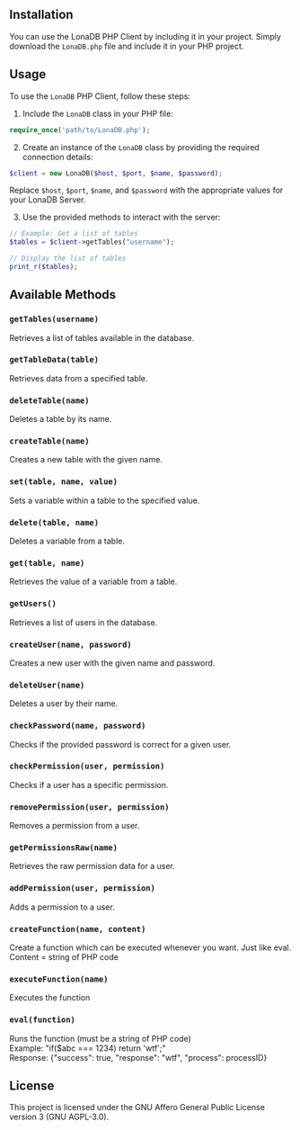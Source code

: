 ## Installation

You can use the LonaDB PHP Client by including it in your project. Simply download the `LonaDB.php` file and include it in your PHP project.

## Usage

To use the `LonaDB` PHP Client, follow these steps:

1. Include the `LonaDB` class in your PHP file:

```php
require_once('path/to/LonaDB.php');
```

2. Create an instance of the `LonaDB` class by providing the required connection details:

```php
$client = new LonaDB($host, $port, $name, $password);
```

Replace `$host`, `$port`, `$name`, and `$password` with the appropriate values for your LonaDB Server.

3. Use the provided methods to interact with the server:

```php
// Example: Get a list of tables
$tables = $client->getTables("username");

// Display the list of tables
print_r($tables);
```

## Available Methods

### `getTables(username)`

Retrieves a list of tables available in the database.

### `getTableData(table)`

Retrieves data from a specified table.

### `deleteTable(name)`

Deletes a table by its name.

### `createTable(name)`

Creates a new table with the given name.

### `set(table, name, value)`

Sets a variable within a table to the specified value.

### `delete(table, name)`

Deletes a variable from a table.

### `get(table, name)`

Retrieves the value of a variable from a table.

### `getUsers()`

Retrieves a list of users in the database.

### `createUser(name, password)`

Creates a new user with the given name and password.

### `deleteUser(name)`

Deletes a user by their name.

### `checkPassword(name, password)`

Checks if the provided password is correct for a given user.

### `checkPermission(user, permission)`

Checks if a user has a specific permission.

### `removePermission(user, permission)`

Removes a permission from a user.

### `getPermissionsRaw(name)`

Retrieves the raw permission data for a user.

### `addPermission(user, permission)`

Adds a permission to a user.

### `createFunction(name, content)`

Create a function which can be executed whenever you want. Just like eval.
Content = string of PHP code

### `executeFunction(name)`

Executes the function

### `eval(function)`

Runs the function (must be a string of PHP code) <br/>
Example: "if($abc === 1234) return 'wtf';" <br/>
Response: {"success": true, "response": "wtf", "process": processID}

## License

This project is licensed under the GNU Affero General Public License version 3 (GNU AGPL-3.0).